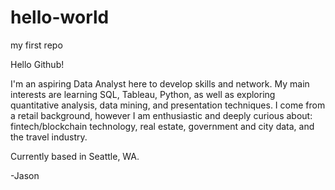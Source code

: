 # hello-world
my first repo

Hello Github!

I'm an aspiring Data Analyst here to develop skills and network.
My main interests are learning SQL, Tableau, Python, as well as exploring quantitative analysis, data mining, and presentation techniques.
I come from a retail background, however I am enthusiastic and deeply curious about:  fintech/blockchain technology, real estate, government and city data, and the travel industry.

Currently based in Seattle, WA.

-Jason
